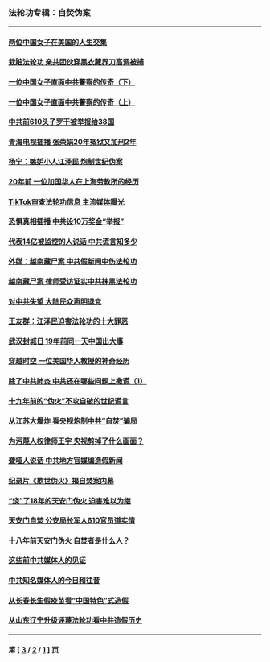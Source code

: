 ### 法轮功专辑：自焚伪案
---
#### [两位中国女子在美国的人生交集](../../pages/nf5562/n13156138.md?08140430) 
#### [栽赃法轮功 亲共团伙穿黑衣藏界刀高调被捕](../../pages/nf5562/n13073780.md?08140430) 
#### [一位中国女子直面中共警察的传奇（下）](../../pages/nf5562/n12989706.md?08140430) 
#### [一位中国女子直面中共警察的传奇（上）](../../pages/nf5562/n12985072.md?08140430) 
#### [中共前610头子罗干被举报给38国](../../pages/nf5562/n12975419.md?08140430) 
#### [青海电视插播 张荣娟20年冤狱又加刑2年](../../pages/nf5562/n12738166.md?08140430) 
#### [杨宁：嫉妒小人江泽民 炮制世纪伪案](../../pages/nf5562/n12724108.md?08140430) 
#### [20年前 一位加国华人在上海劳教所的经历](../../pages/nf5562/n12707932.md?08140430) 
#### [TikTok审查法轮功信息 主流媒体曝光](../../pages/nf5562/n12362336.md?08140430) 
#### [恐惧真相插播 中共设10万奖金“举报”](../../pages/nf5562/n12306396.md?08140430) 
#### [代表14亿被监控的人说话 中共谎言知多少](../../pages/nf5562/n12297484.md?08140430) 
#### [外媒：越南藏尸案 中共假新闻中伤法轮功](../../pages/nf5562/n12264411.md?08140430) 
#### [越南藏尸案 律师受访证实中共抹黑法轮功](../../pages/nf5562/n12261878.md?08140430) 
#### [对中共失望 大陆民众声明退党](../../pages/nf5562/n12187315.md?08140430) 
#### [王友群：江泽民迫害法轮功的十大罪恶](../../pages/nf5562/n12169074.md?08140430) 
#### [武汉封城日 19年前同一天中国出大事](../../pages/nf5562/n12150901.md?08140430) 
#### [穿越时空  一位美国华人教授的神奇经历](../../pages/nf5562/n12097460.md?08140430) 
#### [除了中共肺炎 中共还在哪些问题上撒谎（1）](../../pages/nf5562/n11955770.md?08140430) 
#### [十九年前的“伪火”不攻自破的世纪谎言](../../pages/nf5562/n11813238.md?08140430) 
#### [从江苏大爆炸 看央视炮制中共“自焚”骗局](../../pages/nf5562/n11140275.md?08140430) 
#### [为污蔑人权律师王宇 央视剪掉了什么画面？](../../pages/nf5562/n11130142.md?08140430) 
#### [聋哑人说话 中共地方官媒编造假新闻](../../pages/nf5562/n11006067.md?08140430) 
#### [纪录片《欺世伪火》揭自焚案内幕](../../pages/nf5562/n11002664.md?08140430) 
#### [“烧”了18年的天安门伪火 迫害难以为继](../../pages/nf5562/n10996660.md?08140430) 
#### [天安门自焚 公安局长军人610官员道实情](../../pages/nf5562/n10997098.md?08140430) 
#### [十八年前天安门伪火 自焚者是什么人？](../../pages/nf5562/n10996556.md?08140430) 
#### [这些前中共媒体人的见证](../../pages/nf5562/n10845276.md?08140430) 
#### [中共知名媒体人的今日和往昔](../../pages/nf5562/n10843569.md?08140430) 
#### [从长春长生假疫苗看“中国特色”式造假](../../pages/nf5562/n10684053.md?08140430) 
#### [从山东辽宁升级诬蔑法轮功看中共造假历史](../../pages/nf5562/n10668272.md?08140430) 

---
#### 第 [ [3](./3.md?08140430) / [2](./2.md?08140430) / [1](./1.md?08140430) ] 页
